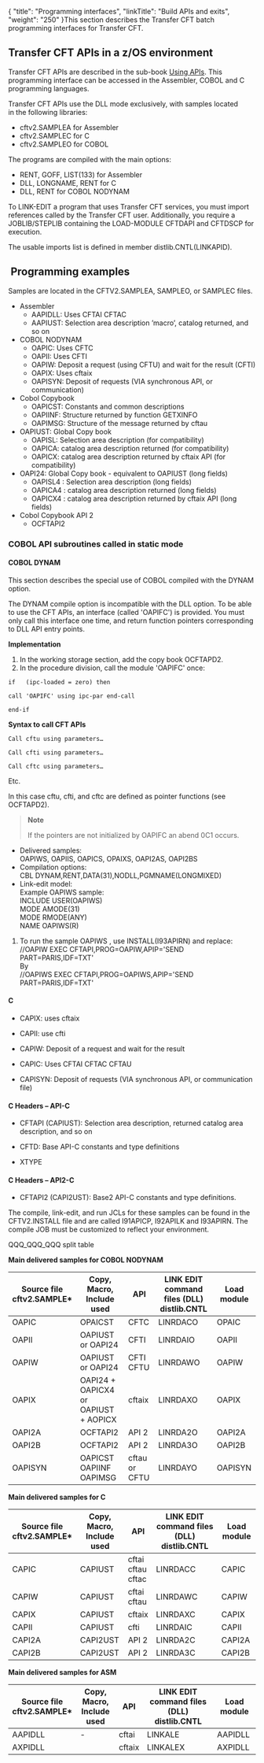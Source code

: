 {
    "title": "Programming interfaces",
    "linkTitle": "Build APIs and exits",
    "weight": "250"
}This section describes the Transfer CFT batch programming interfaces for Transfer CFT.

## Transfer CFT APIs in a z/OS environment

Transfer CFT APIs are described in the sub-book [Using APIs](../../using_apis). This programming interface can be accessed in the Assembler, COBOL and C programming languages.

Transfer CFT APIs use the DLL mode exclusively, with samples located in the following libraries:

- cftv2.SAMPLEA for Assembler
- cftv2.SAMPLEC for C
- cftv2.SAMPLEO for COBOL

The programs are compiled with the main options:

- RENT, GOFF, LIST(133) for Assembler
- DLL, LONGNAME, RENT for C
- DLL, RENT for COBOL NODYNAM

To LINK-EDIT a program that uses Transfer CFT services, you must import references called by the Transfer CFT user. Additionally, you require a JOBLIB/STEPLIB containing the LOAD-MODULE CFTDAPI and CFTDSCP for execution.

The usable imports list is defined in member distlib.CNTL(LINKAPID).

##  Programming examples

Samples are located in the CFTV2.SAMPLEA, SAMPLEO, or SAMPLEC files.

- Assembler
    -   AAPIDLL: Uses CFTAI CFTAC
    -   AAPIUST: Selection area description ’macro’, catalog returned, and so on
- COBOL NODYNAM
    -   OAPIC: Uses CFTC
    -   OAPII: Uses CFTI
    -   OAPIW: Deposit a request (using CFTU) and wait for the result (CFTI)
    -   OAPIX: Uses cftaix
    -   OAPISYN: Deposit of requests (VIA synchronous API, or communication)
- Cobol Copybook
    -   OAPICST: Constants and common descriptions
    -   OAPIINF: Structure returned by function GETXINFO
    -   OAPIMSG: Structure of the message returned by cftau
- OAPIUST: Global Copy book
    -   OAPISL: Selection area description (for compatibility)
    -   OAPICA: catalog area description returned (for compatibility)
    -   OAPICX: catalog area description returned by cftaix API (for compatibility)
- OAPI24: Global Copy book - equivalent to OAPIUST (long fields)
    -   OAPISL4 : Selection area description (long fields)
    -   OAPICA4 : catalog area description returned (long fields)
    -   OAPICX4 : catalog area description returned by cftaix API (long fields)
- Cobol Copybook API 2
    -   OCFTAPI2

### COBOL API subroutines called in static mode

#### COBOL DYNAM

This section describes the special use of COBOL compiled with the DYNAM option.

The DYNAM compile option is incompatible with the DLL option. To be able to use the CFT APIs, an interface (called 'OAPIFC') is provided. You must only call this interface one time, and return function pointers corresponding to DLL API entry points.

****Implementation****

1. In the working storage section, add the copy book OCFTAPD2.
1. In the procedure division, call the module 'OAPIFC' once:

`if   (ipc-loaded = zero) then`

`call 'OAPIFC' using ipc-par end-call`

`end-if`

****Syntax to call CFT APIs****

`Call cftu using parameters…`

`Call cfti using parameters…`

`Call cftc using parameters…`

Etc.

In this case cftu, cfti, and cftc are defined as pointer functions (see OCFTAPD2).

> **Note**
>
> If the pointers are not initialized by OAPIFC an abend 0C1 occurs.

- Delivered samples:  
    OAPIWS, OAPIIS, OAPICS, OPAIXS, OAPI2AS, OAPI2BS
- Compilation options:  
    CBL DYNAM,RENT,DATA(31),NODLL,PGMNAME(LONGMIXED)
- Link-edit model:  
    Example OAPIWS sample:  
    INCLUDE USER(OAPIWS)  
    MODE AMODE(31)  
    MODE RMODE(ANY)  
    NAME OAPIWS(R)

1. To run the sample OAPIWS , use INSTALL(I93APIRN) and replace:  
    //OAPIW EXEC CFTAPI,PROG=OAPIW,APIP='SEND PART=PARIS,IDF=TXT'  
    By  
    //OAPIWS EXEC CFTAPI,PROG=OAPIWS,APIP='SEND PART=PARIS,IDF=TXT'

#### C

- CAPIX: uses cftaix

<!-- -->

- CAPII: use cfti

<!-- -->

- CAPIW: Deposit of a request and wait for the result

<!-- -->

- CAPIC: Uses CFTAI CFTAC CFTAU

<!-- -->

- CAPISYN: Deposit of requests (VIA synchronous API, or communication file)

#### C Headers – API-C

- CFTAPI (CAPIUST): Selection area description, returned catalog area description, and so on

<!-- -->

- CFTD: Base API-C constants and type definitions 

<!-- -->

- XTYPE

#### C Headers – API2-C

- CFTAPI2 (CAPI2UST): Base2 API-C constants and type definitions.

The compile, link-edit, and run JCLs for these samples can be found in the CFTV2.INSTALL file and are called I91APICP, I92APILK and I93APIRN. The compile JOB must be customized to reflect your environment.

QQQ\_QQQ\_QQQ split table

**Main delivered samples for COBOL NODYNAM**


| Source file<br/> cftv2.SAMPLE* | Copy,<br/> Macro,<br/> Include used | API  | LINK EDIT command files (DLL) distlib.CNTL  | Load module  |
| --- | --- | --- | --- | --- |
| OAPIC | OPAICST | CFTC | LINRDACO | OPAIC |
| OAPII | OAPIUST or OAPI24 | CFTI | LINRDAIO | OAPII |
| OAPIW | OAPIUST or OAPI24 | CFTI<br/> CFTU | LINRDAWO | OAPIW |
| OAPIX | OAPI24 + OAPICX4 or<br/> OAPIUST + AOPICX | cftaix | LINRDAXO | OAPIX |
| OAPI2A | OCFTAPI2 | API 2 | LINRDA2O | OAPI2A |
| OAPI2B | OCFTAPI2 | API 2 | LINRDA3O | OAPI2B |
| OAPISYN  | OAPICST OAPIINF OAPIMSG  | cftau or CFTU  | LINRDAYO  | OAPISYN  |


**Main delivered samples for C**


| Source file<br/> cftv2.SAMPLE* | Copy,<br/> Macro,<br/> Include used | API  | LINK EDIT command files (DLL) distlib.CNTL  | Load module  |
| --- | --- | --- | --- | --- |
| CAPIC | CAPIUST | cftai<br/> cftau<br/> cftac | LINRDACC | CAPIC |
| CAPIW | CAPIUST | cftai<br/> cftau | LINRDAWC | CAPIW |
| CAPIX | CAPIUST | cftaix | LINRDAXC | CAPIX |
| CAPII | CAPIUST | cfti | LINRDAIC | CAPII |
| CAPI2A | CAPI2UST | API 2 | LINRDA2C | CAPI2A |
| CAPI2B | CAPI2UST | API 2 | LINRDA3C | CAPI2B |


**Main delivered samples for ASM**


| Source file<br/> cftv2.SAMPLE* | Copy,<br/> Macro,<br/> Include used | API  | LINK EDIT command files (DLL) distlib.CNTL  | Load module  |
| --- | --- | --- | --- | --- |
| AAPIDLL | - | cftai | LINKALE | AAPIDLL |
| AXPIDLL  |   | cftaix  | LINKALEX  | AXPIDLL  |

